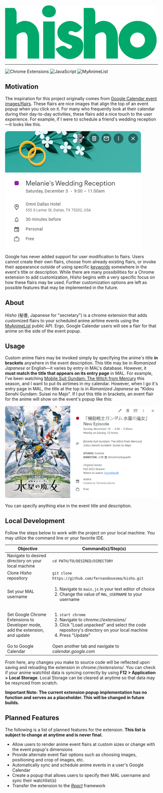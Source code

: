 ![Hisho logo header](/resources/images/hisho.png)

---

![Chrome Extensions](https://img.shields.io/badge/chrome_extensions-4C8BF5?style=for-the-badge&logo=google-chrome&logoColor=white)
![JavaScript](https://img.shields.io/badge/JavaScript-F7DF1E?style=for-the-badge&logo=javascript&logoColor=white)
![MyAnimeList](https://img.shields.io/badge/MyAnimeList-2E51A2?style=for-the-badge&logo=myanimelist&logoColor=white)

## Motivation

The inspiration for this project originally comes from [Google Calendar event images/flairs](https://ourtechroom.com/tech/google-calendar-event-image-list-google-calendar-flairs/). These flairs are nice images that align the top of an event popup when you click on it. For many who frequently look at their calendar during their day-to-day activities, these flairs add a nice touch to the user experience. For example, if I were to schedule a friend's wedding reception—it looks like this.

![Event with proper flair](/resources/images/wedding.png)

Google has never added support for user modification to flairs. Users cannot create their own flairs, choose from already existing flairs, or invoke their appearance outside of using specific [keywords](http://www.internetbestsecrets.com/2019/09/google-calendar-event-images.html) somewhere in the event's title or description. While there are many possibilities for a Chrome extension to add customization, *Hisho* begins with a very specific focus on how these flairs may be used. Further customization options are left as possible features that may be implemented in the future.

## About

_Hisho_ (秘書, Japanese for "secretary") is a chrome extension that adds customized flairs to your scheduled anime airtime events using the [MyAnimeList](https://myanimelist.net/) public API. Ergo, Google Calendar users will see a flair for that anime on the side of the event popup.

## Usage

Custom anime flairs may be invoked simply by specifying the anime's title **in brackets** anywhere in the event description. This title may be in *Romanized Japanese* or English—it varies by entry in MAL's database. However, it **must match the title that appears on its entry page** in MAL. For example, I've been watching [Mobile Suit Gundam: The Witch from Mercury](https://myanimelist.net/anime/49828/Kidou_Senshi_Gundam__Suisei_no_Majo) this season, and I want to put its airtimes in my calendar. However, when I go it's entry page in MAL, the title at the top is in *Romanized Japanese* as "Kidou Senshi Gundam: Suisei no Majo". If I put this title in brackets, an event flair for the anime will show on the event's popup like this:

![Event with custom anime flair](/resources/images/gwitch.png)

You can specify anything else in the event title and description.

## Local Development

Follow the steps below to work with the project on your local machine. You may utilize the command line or your favorite IDE.

| Objective | Command(s)/Step(s) |
| --------- | ---------- |
| Navigate to desired directory on your local machine | `cd PATH/TO/DESIRED/DIRECTORY` |
| Clone *Hisho* repository | `git clone https://github.com/fernandosesma/hisho.git` |
| Set your MAL username | <ol><li>Navigate to `main.js` in your text editor of choice</li><li>Change the value of `MAL_USERNAME` to your username</li></ol> |
| Set Google Chrome Extensions to Developer mode, add the extension, and update | <ol><li>`start chrome`</li><li>Navigate to *chrome://extensions/*</li><li>Click "Load unpacked" and select the code repository's directory on your local machine</li><li>Press "Update"</li></ol> |
| Go to Google Calendar | Open another tab and navigate to *calendar.google.com* |

From here, any changes you make to source code will be reflected upon saving and reloading the extension in *chrome://extensions/*. You can check if your anime watchlist data is syncing correctly by using **F12 > Application > Local Storage**. Local Storage can be cleared at anytime so that data may be resynced from scratch.

**Important Note: The current extension popup implementation has no function and serves as a placeholder. This will be changed in future builds.**

## Planned Features

The following is a list of planned features for the extension. **This list is subject to change at anytime and is never final.**

* Allow users to render anime event flairs at custom sizes or change with the event popup's dimensions
* Provide alternate event flair options such as choosing images, positioning and crop of images, etc.
* Automatically sync and schedule anime events in a user's Google Calendar
* Create a popup that allows users to specify their MAL username and sync their watchlist(s)
* Transfer the extension to the [*React*](https://reactjs.org/) framework
